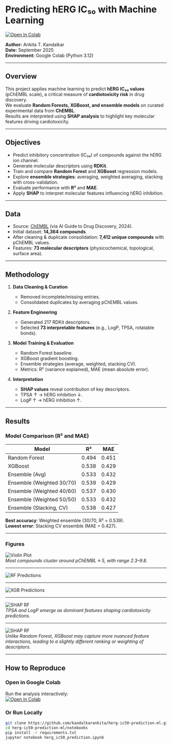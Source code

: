 # Predicting hERG IC₅₀ with Machine Learning

[![Open In Colab](https://colab.research.google.com/assets/colab-badge.svg)](https://colab.research.google.com/github/kandalkarankita/herg-ic50-xgboost-rf/blob/main/notebook/hERG_IC50_RF_XGBoost.ipynb)

**Author:** Ankita T. Kandalkar  
**Date:** September 2025  
**Environment:** Google Colab (Python 3.12)  

---

## Overview
This project applies machine learning to predict **hERG IC₅₀ values** (pChEMBL scale), a critical measure of **cardiotoxicity risk** in drug discovery.  
We evaluate **Random Forests, XGBoost, and ensemble models** on curated experimental data from **ChEMBL**.  
Results are interpreted using **SHAP analysis** to highlight key molecular features driving cardiotoxicity.

---

## Objectives
- Predict inhibitory concentration (IC₅₀) of compounds against the hERG ion channel.  
- Generate molecular descriptors using **RDKit**.  
- Train and compare **Random Forest** and **XGBoost** regression models.  
- Explore **ensemble strategies**: averaging, weighted averaging, stacking with cross-validation.  
- Evaluate performance with **R²** and **MAE**.  
- Apply **SHAP** to interpret molecular features influencing hERG inhibition.  

---

## Data
- Source: [ChEMBL](https://www.ebi.ac.uk/chembl/) (via AI Guide to Drug Discovery, 2024).  
- Initial dataset: **14,364 compounds**.  
- After cleaning & duplicate consolidation: **7,412 unique compounds** with pChEMBL values.  
- Features: **73 molecular descriptors** (physicochemical, topological, surface area).  

---

## Methodology
1. **Data Cleaning & Curation**  
   - Removed incomplete/missing entries.  
   - Consolidated duplicates by averaging pChEMBL values.  

2. **Feature Engineering**  
   - Generated 217 RDKit descriptors.  
   - Selected **73 interpretable features** (e.g., LogP, TPSA, rotatable bonds).  

3. **Model Training & Evaluation**  
   - Random Forest baseline.  
   - XGBoost gradient boosting.  
   - Ensemble strategies (average, weighted, stacking CV).  
   - Metrics: R² (variance explained), MAE (mean absolute error).  

4. **Interpretation**  
   - **SHAP values** reveal contribution of key descriptors.  
   - TPSA ↑ → hERG inhibition ↓.  
   - LogP ↑ → hERG inhibition ↑.  

---

## Results

### Model Comparison (R² and MAE)

| Model                   | R²    | MAE   |
|--------------------------|-------|-------|
| Random Forest            | 0.494 | 0.451 |
| XGBoost                  | 0.538 | 0.429 |
| Ensemble (Avg)           | 0.533 | 0.432 |
| Ensemble (Weighted 30/70)| 0.539 | 0.429 |
| Ensemble (Weighted 40/60)| 0.537 | 0.430 |
| Ensemble (Weighted 50/50)| 0.533 | 0.432 |
| Ensemble (Stacking, CV)  | 0.538 | 0.427 |

**Best accuracy**: Weighted ensemble (30/70, R² = 0.539).  
**Lowest error**: Stacking CV ensemble (MAE = 0.427).  

---

### Figures

  ![Violin Plot](figures/Distribution_of_hERG_pChEMBL_values.png)  
  *Most compounds cluster around pChEMBL ≈ 5, with range 2.3–9.8.*  

---

  ![RF Predictions](figures/Random_Forest_True_vs_Predicted_pChEMBL_Values.png)  

---

  ![XGB Predictions](figures/XGBoost_True_vs_Predicted_pChEMBL_Values.png)  

---

  ![SHAP RF](figures/Random_Forest_SHAP.png)  
  *TPSA and LogP emerge as dominant features shaping cardiotoxicity predictions.*

---
 
  ![SHAP RF](figures/XGBoost_SHAP.png)  
  *Unlike Random Forest, XGBoost may capture more nuanced feature interactions, leading to a slightly different ranking or weighting of descriptors.*  

---

## How to Reproduce

### Open in Google Colab
Run the analysis interactively:  
[![Open In Colab](https://colab.research.google.com/assets/colab-badge.svg)](https://colab.research.google.com/github/kandalkarankita/herg-ic50-xgboost-rf/blob/main/notebook/hERG_IC50_RF_XGBoost.ipynb)

### Or Run Locally
```bash
git clone https://github.com/kandalkarankita/herg-ic50-prediction-ml.git
cd herg-ic50-prediction-ml/notebooks
pip install -r requirements.txt
jupyter notebook herg_ic50_prediction.ipynb

